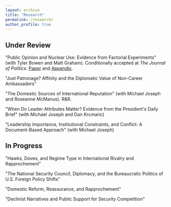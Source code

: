 ```yaml
---
layout: archive
title: "Research"
permalink: /research/
author_profile: true
---
```


Under Review
---

"Public Opinion and Nuclear Use: Evidence from Factorial Experiments" (with Tyler Bowen and Matt Graham). Conditionally accepted at <i>The Journal of Politics</i>. <a href= "https://michaelgoldfien.github.io/files/BowenGoldfienGraham.pdf">Paper</a> and <a href= "https://michaelgoldfien.github.io/files/BowenGoldfienGraham_appendix.pdf">Appendix</a>. 

"Just Patronage? Affinity and the Diplomatic Value of Non-Career Ambassadors"

"The Domestic Sources of International Reputation" (with Michael Joseph and Roseanne McManus). R&R. 

"When Do Leader Attributes Matter? Evidence from the President's Daily Brief" (with Michael Joseph and Dan Krcmaric)

"Leadership Importance, Institutional Constraints, and Conflict: A Document-Based Approach" (with Michael Joseph)

In Progress
---

"Hawks, Doves, and Regime Type in International Rivalry and Rapprochement"

"The National Security Council, Diplomacy, and the Bureaucratic Politics of U.S. Foreign Policy Shifts"

"Domestic Reform, Reassurance, and Rapprochement"

"Declinist Narratives and Public Support for Security Competition" 

